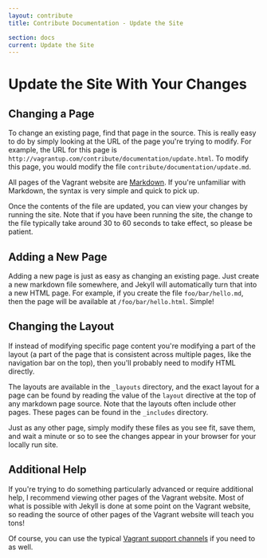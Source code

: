 ```yaml
---
layout: contribute
title: Contribute Documentation - Update the Site

section: docs
current: Update the Site
---
```

# Update the Site With Your Changes

## Changing a Page

To change an existing page, find that page in the source. This is
really easy to do by simply looking at the URL of the page you're
trying to modify. For example, the URL for this page is
`http://vagrantup.com/contribute/documentation/update.html`. To
modify this page, you would modify the file `contribute/documentation/update.md`.

All pages of the Vagrant website are [Markdown](http://daringfireball.net/projects/markdown/syntax).
If you're unfamiliar with Markdown, the syntax is very simple
and quick to pick up.

Once the contents of the file are updated, you can view your
changes by running the site. Note that if you have been running
the site, the change to the file typically take around 30 to
60 seconds to take effect, so please be patient.

## Adding a New Page

Adding a new page is just as easy as changing an existing page.
Just create a new markdown file somewhere, and Jekyll will
automatically turn that into a new HTML page. For example,
if you create the file `foo/bar/hello.md`, then the page
will be available at `/foo/bar/hello.html`. Simple!

## Changing the Layout

If instead of modifying specific page content you're modifying
a part of the layout (a part of the page that is consistent
across multiple pages, like the navigation bar on the top),
then you'll probably need to modify HTML directly.

The layouts are available in the `_layouts` directory, and
the exact layout for a page can be found by reading the
value of the `layout` directive at the top of any markdown
page source. Note that the layouts often include other pages.
These pages can be found in the `_includes` directory.

Just as any other page, simply modify these files as you
see fit, save them, and wait a minute or so to see the
changes appear in your browser for your locally run site.

## Additional Help

If you're trying to do something particularly advanced or require
additional help, I recommend viewing other pages of the Vagrant
website. Most of what is possible with Jekyll is done at some
point on the Vagrant website, so reading the source of other
pages of the Vagrant website will teach you tons!

Of course, you can use the typical [Vagrant support channels](../project/support.html)
if you need to as well.
